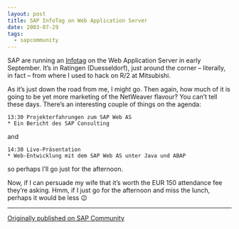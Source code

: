 ```yaml
---
layout: post
title: SAP InfoTag on Web Application Server
date: 2003-07-29
tags:
  - sapcommunity
---
```

SAP are running an [Infotag](https://web.archive.org/web/20030819233911/http://www.sap.com/company/events/calendar/view.asp?ID=3092&LANGUAGE=UNDEFINED) on the Web Application Server in early September. It’s in Ratingen (Duesseldorf), just around the corner – literally, in fact – from where I used to hack on R/2 at Mitsubishi.

As it’s just down the road from me, I might go. Then again, how much of it is going to be yet more marketing of the NetWeaver flavour? You can’t tell these days. There’s an interesting couple of things on the agenda:

```text
13:30 Projekterfahrungen zum SAP Web AS
* Ein Bericht des SAP Consulting
```

and

```text
14:30 Live-Präsentation
* Web-Entwicklung mit dem SAP Web AS unter Java und ABAP
```

so perhaps I’ll go just for the afternoon.

Now, if I can persuade my wife that it’s worth the EUR 150 attendance fee they’re asking. Hmm, if I just go for the afternoon and miss the lunch, perhaps it would be less 😉

---

[Originally published on SAP Community](https://blogs.sap.com/2003/07/29/sap-infotag-on-web-application-server/)
